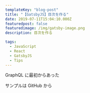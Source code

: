 ```yaml
---
templateKey: "blog-post"
title: "【GatsbyJS】目次を作る"
date: 2019-07-11T15:04:10.000Z
featuredpost: false
featuredimage: /img/gatsby-image.png
description: 目次を作る

tags:
  - JavaScript
  - React
  - GatsbyJS
  - Tips
---
```


GraphQL に最初からあった

サンプルは GitHub から
